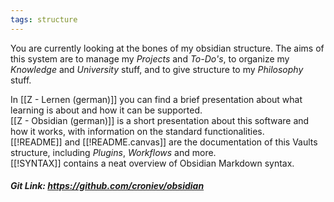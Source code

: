 ```yaml
---
tags: structure
---
```

You are currently looking at the bones of my obsidian structure. The aims of this system are to manage my *Projects* and *To-Do's*, to organize my *Knowledge* and *University* stuff, and to give structure to my *Philosophy* stuff. 

In [[Z - Lernen (german)]] you can find a brief presentation about what learning is about and how it can be supported.  
[[Z - Obsidian (german)]] is a short presentation about this software and how it works, with information on the standard functionalities.  
[[!README]] and [[!README.canvas]] are the documentation of this Vaults structure, including *Plugins*, *Workflows* and more.  
[[!SYNTAX]] contains a neat overview of Obsidian Markdown syntax.  


##### Git Link: https://github.com/croniev/obsidian